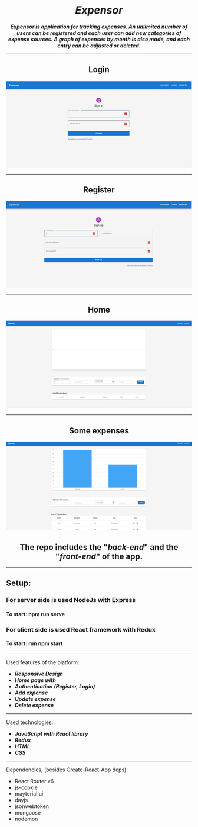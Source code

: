 <h1 align="center"><i>Expensor</i></h1>

**_<p align="center">Expensor is application for tracking expenses. An unlimited number of users can be registered and each user can add new categories of expense sources. A graph of expenses by month is also made, and each entry can be adjusted or deleted.</p>_**

<hr/>

<p align="center">
    <div>
    <h2 align="center">Login</h2>
    <img src="./pictures/login.jpg"/>
    <hr/>
    <h2 align="center">Register</h2>
    <img src="./pictures/register.jpg"/>
    <hr/>
    <h2 align="center">Home</h2>
    <img src="./pictures/home.jpg"/>
    <hr/>
    <h2 align="center">Some expenses</h2>
    <img src="./pictures/expenses.jpg"/>
    </div>
<p>

   <h2 align="center">The repo includes the "<i>back-end</i>" and the "<i>front-end</i>" of the app.</h2>
<hr/>

<h2>Setup:</h2>
<h3>For server side is used NodeJs with Express</h3>
<h4>To start: npm run serve</h4>

<h3>For client side is used React framework with Redux</h3>
<h4>To start: run npm start</h4>

<hr/>


Used features of the platform:

- <i><b>Responsive Design</b></i>
- <i><b>Home page with </b></i>
- <i><b>Authentication (Register, Login)</b></i>
- <i><b>Add expense</b></i>
- <i><b>Update expense</b></i>
- <i><b>Delete expense</b></i>


<hr/>

Used technologies:

- <i><b>JavaScript with React library</b></i>
- <i><b>Redux</b></i>
- <i><b>HTML</b></i>
- <i><b>CSS</b></i>

<hr/>


Dependencies, (besides Create-React-App deps): 

- React Router v6
- js-cookie
- mayterial ui
- dayjs
- jsonwebtoken
- mongoose
- nodemon


